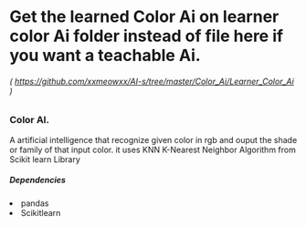 # Get the learned Color Ai on learner color Ai folder  instead of file here if you want a teachable Ai.
###### ( https://github.com/xxmeowxx/AI-s/tree/master/Color_Ai/Learner_Color_Ai )


### Color AI.
A artificial intelligence that recognize given color in rgb and ouput the shade or family of that input color. 
it uses KNN K-Nearest Neighbor Algorithm from Scikit learn Library


##### Dependencies
<li>pandas</li>
<li>Scikitlearn</li>
